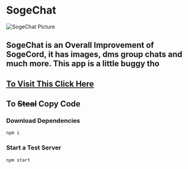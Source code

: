 # SogeChat

![SogeChat Picture](https://hendsomdoge.netlify.app/images/sogechat.JPG "SogeChat")

## SogeChat is an Overall Improvement of SogeCord, it has images, dms group chats and much more. This app is a little buggy tho

## [To Visit This Click Here](https://sogechat.netlify.app/)

## To ~~Steal~~ Copy Code
### Download Dependencies
`npm i`

### Start a Test Server
`npm start`
